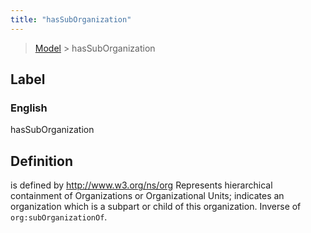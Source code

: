 ```yaml
---
title: "hasSubOrganization"
---
```


> [Model](../../) > hasSubOrganization

## Label

### English
hasSubOrganization


## Definition
   is defined by http://www.w3.org/ns/org Represents hierarchical containment of Organizations or Organizational Units; indicates an organization which is a sub­part or child of this organization. Inverse of `org:subOrganizationOf`. 


    

